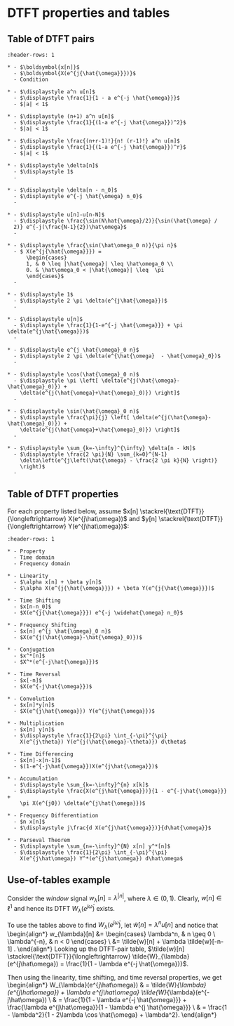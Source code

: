 # DTFT properties and tables

## Table of DTFT pairs
```{list-table}
:header-rows: 1

* - $\boldsymbol{x[n]}$ 
  - $\boldsymbol{X(e^{j{\hat{\omega}}})}$ 
  - Condition 

* - $\displaystyle a^n u[n]$ 
  - $\displaystyle \frac{1}{1 - a e^{-j \hat{\omega}}}$
  - $|a| < 1$ 
  
* - $\displaystyle (n+1) a^n u[n]$ 
  - $\displaystyle \frac{1}{(1-a e^{-j \hat{\omega}})^2}$
  - $|a| < 1$

* - $\displaystyle \frac{(n+r-1)!}{n! (r-1)!} a^n u[n]$ 
  - $\displaystyle \frac{1}{(1-a e^{-j \hat{\omega}})^r}$
  - $|a| < 1$

* - $\displaystyle \delta[n]$ 
  - $\displaystyle 1$
  -

* - $\displaystyle \delta[n - n_0]$ 
  - $\displaystyle e^{-j \hat{\omega} n_0}$
  -

* - $\displaystyle u[n]-u[n-N]$
  - $\displaystyle \frac{\sin(N\hat{\omega}/2)}{\sin(\hat{\omega} /
  2)} e^{-j(\frac{N-1}{2})\hat\omega}$
  -

* - $\displaystyle \frac{\sin(\hat\omega_0 n)}{\pi n}$
  - $ X(e^{j{\hat{\omega}}}) = 
      \begin{cases}
      1, & 0 \leq |\hat{\omega}| \leq \hat\omega_0 \\
      0. & \hat\omega_0 < |\hat{\omega}| \leq  \pi
      \end{cases}$
  -
  
* - $\displaystyle 1$ 
  - $\displaystyle 2 \pi \delta(e^{j\hat{\omega}})$
  - 

* - $\displaystyle u[n]$ 
  - $\displaystyle \frac{1}{1-e^{-j \hat{\omega}}} + \pi \delta(e^{j\hat{\omega}})$
  -

* - $\displaystyle e^{j \hat{\omega}_0 n}$ 
  - $\displaystyle 2 \pi \delta(e^{\hat{\omega}  - \hat{\omega}_0})$
  -

* - $\displaystyle \cos(\hat{\omega}_0 n)$ 
  - $\displaystyle \pi \left[ \delta(e^{j(\hat{\omega}-\hat{\omega}_0)}) + 
    \delta(e^{j(\hat{\omega}+\hat{\omega}_0)}) \right]$
  -

* - $\displaystyle \sin(\hat{\omega}_0 n)$
  - $\displaystyle \frac{\pi}{j} \left[ \delta(e^{j(\hat{\omega}-\hat{\omega}_0)}) + 
    \delta(e^{j(\hat{\omega}+\hat{\omega}_0)}) \right]$
  -
  
* - $\displaystyle \sum_{k=-\infty}^{\infty} \delta[n - kN]$
  - $\displaystyle \frac{2 \pi}{N} \sum_{k=0}^{N-1}
    \delta\left(e^{j\left(\hat{\omega} - \frac{2 \pi k}{N} \right)}
    \right)$
  - 
```

## Table of DTFT properties
For each property listed below, assume 
$x[n] \stackrel{\text{DTFT}}{\longleftrightarrow}
X(e^{j\hat\omega})$ and $y[n] \stackrel{\text{DTFT}}{\longleftrightarrow}
Y(e^{j\hat\omega})$:
```{list-table}
:header-rows: 1

* - Property
  - Time domain
  - Frequency domain

* - Linearity
  - $\alpha x[n] + \beta y[n]$
  - $\alpha X(e^{j{\hat{\omega}}}) + \beta Y(e^{j{\hat{\omega}}})$

* - Time Shifting
  - $x[n-n_0]$
  - $X(e^{j{\hat{\omega}}}) e^{-j \widehat{\omega} n_0}$

* - Frequency Shifting
  - $x[n] e^{j \hat{\omega}_0 n}$
  - $X(e^{j(\hat{\omega}-\hat{\omega}_0)})$

* - Conjugation 
  - $x^*[n]$
  - $X^*(e^{-j\hat{\omega}})$

* - Time Reversal
  - $x[-n]$ 
  - $X(e^{-j\hat{\omega}})$

* - Convolution
  - $x[n]*y[n]$
  - $X(e^{j\hat{\omega}}) Y(e^{j\hat{\omega}})$

* - Multiplication
  - $x[n] y[n]$
  - $\displaystyle \frac{1}{2\pi} \int_{-\pi}^{\pi}
    X(e^{j\theta}) Y(e^{j(\hat{\omega}-\theta)}) d\theta$
    
* - Time Differencing
  - $x[n]-x[n-1]$
  - $(1-e^{-j\hat{\omega}})X(e^{j\hat{\omega}})$

* - Accumulation
  - $\displaystyle \sum_{k=-\infty}^{n} x[k]$
  - $\displaystyle \frac{X(e^{j\hat{\omega}})}{1 - e^{-j\hat{\omega}}} + 
    \pi X(e^{j0}) \delta(e^{j\hat{\omega}})$

* - Frequency Differentiation
  - $n x[n]$
  - $\displaystyle j\frac{d X(e^{j\hat{\omega}})}{d\hat{\omega}}$

* - Parseval Theorem
  - $\displaystyle \sum_{n=-\infty}^{N} x[n] y^*[n]$
  - $\displaystyle \frac{1}{2\pi} \int_{-\pi}^{\pi}
    X(e^{j\hat\omega}) Y^*(e^{j\hat\omega}) d\hat\omega$
```

## Use-of-tables example

Consider the *window* signal $w_{\lambda}[n] = \lambda^{|n|}$, where
$\lambda \in (0,1)$. Clearly, $w[n] \in \ell^1$ and hence its DTFT
$W_{\lambda}(e^{j\hat\omega})$ exists.

To use the tables above to find $W_{\lambda}(e^{j\hat\omega})$, let
$\tilde{w}[n] = \lambda^n u[n]$ and notice that
\begin{align*}
w_{\lambda}[n] 
&= \begin{cases}
    \lambda^n, & n \geq 0 \\
    \lambda^{-n}, & n < 0
 \end{cases}
\\
&= \tilde{w}[n] + \lambda \tilde{w}[-n-1] .
\end{align*}
Looking up the DTFT-pair table, $\tilde{w}[n]
\stackrel{\text{DTFT}}{\longleftrightarrow} 
\tilde{W}_{\lambda}(e^{j\hat\omega}) =  \frac{1}{1 - \lambda e^{-j
\hat{\omega}}}$.

Then using the linearity, time shifting, and time reversal properties,
we get
\begin{align*}
W_{\lambda}(e^{j\hat\omega})
& = \tilde{W}_{\lambda}(e^{j\hat\omega})  + 
  \lambda e^{j\hat\omega} \tilde{W}_{\lambda}(e^{-j\hat\omega}) 
\\
& = \frac{1}{1 - \lambda e^{-j \hat{\omega}}} + 
  \frac{\lambda e^{j\hat\omega}}{1 - \lambda e^{j \hat{\omega}}} 
\\
& = \frac{1 - \lambda^2}{1 - 2\lambda \cos \hat{\omega} + \lambda^2}.
\end{align*}
